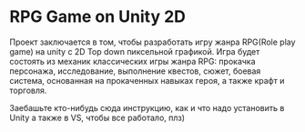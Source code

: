# RPG Game on Unity 2D
Проект заключается в том, чтобы разработать игру жанра RPG(Role play game) на unity с 2D Top down пиксельной графикой.
Игра будет состоять из механик классических игры жанра RPG: прокачка персонажа, исследование, выполнение квестов, сюжет, боевая система, основанная на прокаченных навыках героя, а также крафт и торговля.

Заебашьте кто-нибудь сюда инструкцию, как и что надо установить в Unity а также в VS, чтобы все работало, плз)
